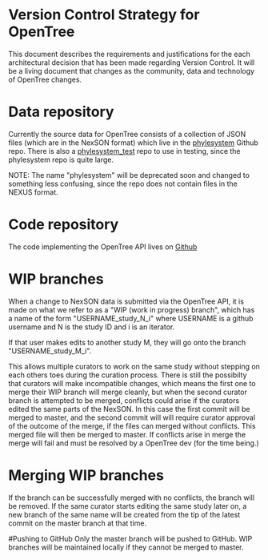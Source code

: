# Version Control Strategy for OpenTree

This document describes the requirements and justifications for the each
architectural decision that has been made regarding Version Control. It will be
a living document that changes as the community, data and technology of
OpenTree changes.

# Data repository

Currently the source data for OpenTree consists of a
collection of JSON files (which are in the NexSON
format) which live in the [phylesystem](https://github.com/OpenTreeOfLife/phylesystem) Github repo.
There is also a [phylesystem_test](https://github.com/OpenTreeOfLife/phylesystem_test) repo to use
in testing, since the phylesystem repo is quite large.

NOTE: The name "phylesystem" will be deprecated soon and changed to something
less confusing, since the repo does not contain files in the NEXUS format.

# Code repository

The code implementing the OpenTree API lives on [Github](https://github.com/OpenTreeOfLife/api.opentreeoflife.org/)

# WIP branches

When a change to NexSON data is submitted via the OpenTree API, it is made on
what we refer to as a "WIP (work in progress) branch", which has a name of the form
"USERNAME_study_N_i" where USERNAME is a github username and N is the study ID and 
i is an iterator.

If that user makes edits to another study
M, they will go onto the branch "USERNAME_study_M_i".

This allows multiple curators to work on the same study without stepping on
each others toes during the curation process. There is still the possibilty
that curators will make incompatible changes, which means the first one to
merge their WIP branch will merge cleanly, but when the second curator branch
is attempted to be merged, conflicts could arise if the curators edited the
same parts of the NexSON. In this case the first commit will be merged to master,
and the second commit will will require curator approval of the outcome of the merge,
if the files can merged without conflicts. This merged file will then be merged to master.
If conflicts arise in merge the merge will fail and must be resolved by a OpenTree dev 
(for the time being.)

# Merging WIP branches

If the branch can be successfully merged with no conflicts, the branch will be removed. 
If the same curator starts editing the same study
later on, a new branch of the same name will be created from the tip of the latest
commit on the master branch at that time.

#Pushing to GitHub
Only the master branch will be pushed to GitHub. WIP branches will be maintained locally 
if they cannot be merged to master.
